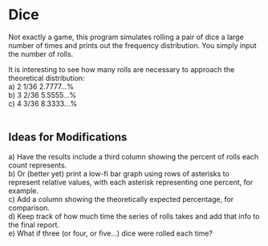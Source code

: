 # Dice

Not exactly a game, this program simulates rolling a pair of dice a large number of times and prints out the frequency distribution. 
You simply input the number of rolls. 

It is interesting to see how many rolls are necessary to approach the theoretical distribution:  
a) 2  1/36  2.7777...% 
<br>
b) 3  2/36  5.5555...% 
<br>
c) 4  3/36  8.3333...%  
<br>

## Ideas for Modifications 
a) Have the results include a third column showing the percent of rolls each count represents.
<br>
b) Or (better yet) print a low-fi bar graph using rows of asterisks to represent relative values, with each asterisk representing one percent, for example.  
c) Add a column showing the theoretically expected percentage, for comparison.
<br>
d) Keep track of how much time the series of rolls takes and add that info to the final report. 
<br>
e) What if three (or four, or five...) dice were rolled each time?
